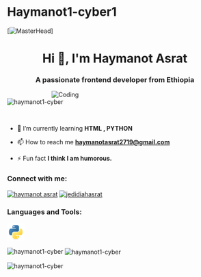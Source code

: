 # Haymanot1-cyber1
[![MasterHead](https://www.google.com/imgres?q=banner%20for%20coding%20gif&imgurl=https%3A%2F%2Fuser-images.githubusercontent.com%2F109351602%2F202650321-7f4da361-f98f-4345-8df4-adf352a11322.gif&imgrefurl=https%3A%2F%2Fgithub.com%2FMoAfi12%2FMoAfi12&docid=ksSJw4qE1WdF5M&tbnid=4kAY1o2Qnffr8M&vet=12ahUKEwjwyOCAtciKAxXlUEEAHQL5Lb8QM3oECGYQAA..i&w=1900&h=684&hcb=2&ved=2ahUKEwjwyOCAtciKAxXlUEEAHQL5Lb8QM3oECGYQAA)]

<h1 align="center">Hi 👋, I'm Haymanot Asrat</h1>
<h3 align="center">A passionate frontend developer from Ethiopia</h3>
<img align="right" alt="Coding" width="400" src="https://www.google.com/url?sa=i&url=https%3A%2F%2Fstockcake.com%2Fi%2Fcyberpunk-hacking-scene_1363483_1034816&psig=AOvVaw2HwSyrPDvIIzNcQElhNoCH&ust=1735395868052000&source=images&cd=vfe&opi=89978449&ved=0CBMQjRxqFwoTCMjKveKTyIoDFQAAAAAdAAAAABAK">


<p align="left"> <img src="https://komarev.com/ghpvc/?username=haymanot1-cyber&label=Profile%20views&color=0e75b6&style=flat" alt="haymanot1-cyber" /> </p>

<p align="left"> <a href="https://twitter.com/" target="blank"><img src="https://img.shields.io/twitter/follow/?logo=twitter&style=for-the-badge" alt="" /></a> </p>

- 🌱 I’m currently learning **HTML , PYTHON**

- 📫 How to reach me **haymanotasrat2719@gmail.com**

- ⚡ Fun fact **I think I am humorous.**

<h3 align="left">Connect with me:</h3>
<p align="left">
<a href="https://linkedin.com/in/haymanot asrat" target="blank"><img align="center" src="https://raw.githubusercontent.com/rahuldkjain/github-profile-readme-generator/master/src/images/icons/Social/linked-in-alt.svg" alt="haymanot asrat" height="30" width="40" /></a>
<a href="https://instagram.com/jedidiahasrat" target="blank"><img align="center" src="https://raw.githubusercontent.com/rahuldkjain/github-profile-readme-generator/master/src/images/icons/Social/instagram.svg" alt="jedidiahasrat" height="30" width="40" /></a>
</p>

<h3 align="left">Languages and Tools:</h3>
<p align="left"> <a href="https://www.python.org" target="_blank" rel="noreferrer"> <img src="https://raw.githubusercontent.com/devicons/devicon/master/icons/python/python-original.svg" alt="python" width="40" height="40"/> </a> </p>

<p><img align="left" src="https://github-readme-stats.vercel.app/api/top-langs?username=haymanot1-cyber&show_icons=true&locale=en&layout=compact" alt="haymanot1-cyber" /></p>

<p>&nbsp;<img align="center" src="https://github-readme-stats.vercel.app/api?username=haymanot1-cyber&show_icons=true&locale=en" alt="haymanot1-cyber" /></p>

<p><img align="center" src="https://github-readme-streak-stats.herokuapp.com/?user=haymanot1-cyber&" alt="haymanot1-cyber" /></p>
